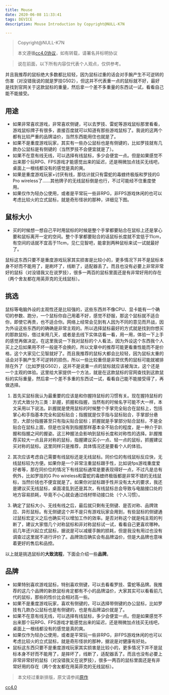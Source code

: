```yaml
---
title: Mouse
date: 2020-06-08 11:33:41
tags: DEVICE
description: Mouse Introduction by Copyright@NULL-K7N

---
```


> Copyright@NULL-K7N
>
> 本文遵循[cc4.0协议](https://creativecommons.org/licenses/by/4.0/deed.zh)，如有转载，请署名并标明协议


> 说在前面，以下所有内容仅代表个人观点，仅供参考。

并且我推荐的鼠标绝大多数都比较轻，因为鼠标过重的话会对手腕产生不可逆转的伤害（对没错我说的就是罗技G502），但这并不代表重一点的鼠标就不好，最好是找到官网关于这款鼠标的重量，然后拿一个差不多重量的东西试一试，看看自己能不能接受。

## 用途

- 如果非常喜欢游戏，非常喜欢侧键，可以去罗技、雷蛇等游戏鼠标那里看看，游戏鼠标牌子有很多，直接百度就可以知道有那些游戏鼠标了。我说的这两个都有比较严重的品牌溢价，当然东西能用住也就是了。
- 如果不是重度游戏玩家，其实有一些办公鼠标也是有侧键的，比如罗技就有几款办公鼠标是有侧键的（当然罗技不会便宜就是了）。
- 如果不在意有线无线，可以选择有线鼠标，多少会便宜一点。但是如果感觉不出来那个玩RPG、FPS游戏才能感觉出来的延迟，还是稍微加点钱买无线吧，桌面上一根线都没有的感觉是真的爽。
- 如果是重度游戏玩家+讨厌有线，那估计就只有雷蛇的毒蝰终极版和罗技的G Pro wireless了……其他牌子的无线鼠标倒是也行，不过可能经不住重度使用。
- 如果仅作为轻办公使用，或者是平常玩一些非RPG，非FPS游戏休闲的也可以考虑比较火的立式鼠标，就是奇形怪状的那种，详细见下图。

## 鼠标大小

- 买的时候想一想自己平时用鼠标的时候是整个手掌都要贴合在鼠标上还是掌心要和鼠标离开一定的空间。整个手掌都要贴合的话鼠标长度就不宜低于11cm，有空间的话就不宜高于11cm，见仁见智吧，能拿到两种鼠标来试一试就最好了。

鼠标这东西只要不是重度游戏玩家其实损害是比较小的，更多情况下并不是鼠标本身不好而不能用了，是刷坏了，线断了，适配器丢了。而且也没有必要上非常非常好的鼠标（对没错我又在说罗技），很多一两百的鼠标里面还是有非常好用的存在（两个舍友都在用英菲克的无线鼠标）。

## 挑选

鼠标等电脑外设的主观性还是比较强的，这些东西并不像CPU、显卡能有一个确切的参数、跑分，一个鼠标你自己用着不好，感觉不舒服，那这个鼠标就不适合你，即使它再贵，也不适合你。网络上经常会见到有人因为不同的意见而开战，因为外设这些东西的的确确是非常主观的。所以选择鼠标最好的方式就是找到你想买的那款鼠标，借过来用几天，或者是去线下实体店看一看，用一用，体验一下上手的感觉再做决定。在这里我说一下我对鼠标的个人看法，因为外设这个东西我个人买上之后如果用不坏一般是不会换的，所以文章中的推荐可能更看重性能而不是价格，这个大家见仁见智就好了。而且我推荐的鼠标大都会比较轻，因为鼠标太重的话会对手腕产生不可逆转的损伤，所以一些比较重但是非常优秀的鼠标可能就被排除在外了（比如罗技G502），这并不是说重一点的鼠标就应该被淘汰，这个还是一个主观的体验。这里给大家提供一个方法，就是在这款鼠标的官网查找到这款鼠标的实际重量，然后拿一个差不多重的东西试一试，看看自己能不能接受得了，再做选择。

1. 首先买鼠标我认为最重要的应该是和你握持鼠标的习惯有关。现在握持鼠标的方式大致分为三类：趴握，抓握和指握，当然有的时候名字可能不大一样，本文采用以下说法。趴握就是使用鼠标的时候整个手掌完全贴合在鼠标上，包括掌心和手指基本完全和鼠标贴合；指握就是仅手指与鼠标贴合，手掌部分悬空，大部分指握甚至只有指尖贴合鼠标；抓握就是手掌部分贴合鼠标，不是全贴合在鼠标上面，但是也没有到指握那样基本全不贴合的程度，是一种介于趴握和指握之间的握姿。这三种握法会影响到鼠标长度和对称性的选择。趴握推荐买较大一点且非对称的鼠标，指握建议买小一点、轻一点的鼠标，抓握建议买对称的鼠标。这里同样只是推荐，具体情况还是要看个人的体验。

2. 其次应该考虑自己需要有线鼠标还是无线鼠标。同价位的有线鼠标反应快，无线鼠标较为方便。如果你是一个非常注重鼠标跟手性，比如说fps游戏重度爱好者等，那在同价位的情况下有线鼠标通常是要表现得好一点，不过凡是总有例外，比如罗技的G Pro wireless和雷蛇的毒蝰终极版都是非常不错的无线鼠标，当然价钱也不便宜就是了。如果你对鼠标跟手性并没有太大的要求，我还是建议买无线鼠标，桌面凌乱到还是其次，有线鼠标总会导致与电脑接口处的地方容易损耗，毕竟不小心就会通过线材带动接口处（个人习惯）。
3. 确定了鼠标大小、无线有线之后，最后就只剩有无侧键、是否对称、品牌效应、异形鼠标。有无侧键这个并不是只有游戏玩家会用到，有些鼠标的侧键通过鼠标宏定义之后也确实可以增加工作的效率。是否对称这个就是纯主观的判断了，建议大家借几个对称鼠标和非对称鼠标试一试，看看自己更喜欢哪种。前几年还兴起立式鼠标，据说是可以减缓手腕的损耗，但是我没有用过也没有调查过这里就不进行评价了。品牌效应确实会有品牌溢价，但是大品牌也意味着更好的售后和品控。

以上就是挑选鼠标的**大致流程**，下面会介绍一些**品牌**。

## 品牌

- 如果特别喜欢游戏鼠标，特别喜欢侧键，可以去看看罗技、雷蛇等品牌。我推荐的这几个品牌的新款鼠标肯定都有不小的品牌溢价，大家其实可以看看前几代的鼠标，那些的性价比会相对高一些。
- 如果不是重度游戏玩家，喜欢有侧键的，可以选择带侧键的办公鼠标，比如罗技有几款办公鼠标也是有侧键的，也是有品牌溢价就是了。
- 如果不在意有线无线，可以选择有线鼠标，多少会便宜一点。但是如果感觉不出来那个玩RPG、FPS游戏才能感觉出来的延迟，还是稍微加点钱买无线吧，桌面上一根线都没有的感觉是真的爽。
- 如果仅作为轻办公使用，或者是平常玩一些非RPG，非FPS游戏休闲的也可以考虑比较火的立式鼠标，就是奇形怪状的那种，据说是对健康有好处。
- 鼠标这东西只要不是重度游戏玩家其实损害是比较小的，更多情况下并不是鼠标本身不好而不能用了，是摔坏了，线断了，适配器丢了。而且也没有必要上非常非常好的鼠标（对没错我又在说罗技），很多一两百的鼠标里面还是有非常好用的存在（两个舍友都在用英菲克的无线鼠标）。


> 本文经过重新排版，原文请参阅[原作](https://www.bilibili.com/read/cv5317282)

[cc4.0](/images/cc4.0.jpg)

